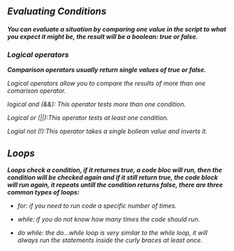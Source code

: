 ## ***Evaluating Conditions*** ##

#### ***You can evaluate a situation by comparing one value in the script to what you expect it might be, the result will be a boolean: true or false.*** ####

### ***Logical operators*** ###

***Comparison operators usually return single values of true or false.***

*Logical operators allow you to compare the results of more than one comarison operator.*

*logical and (&&): This operator tests more than one condition.*

*Logical or (||):This operator tests at least one condition.*

*Logial not (!):This operator takes a single bollean value and inverts it.*

## ***Loops*** ##

***Loops check a condition, if it returnes true, a code bloc will run, then the condition will be checked again and if it still return true, the code block will run again, it repeats untill the condition returns false, there are three common types of loops:***

* *for: if you need to run code a specific number of times.*

* *while: if you do not know how many times the code should run.*

* *do while: the do...while loop is very similar to the while loop, it will always run the statements inside the curly braces at least once.*






